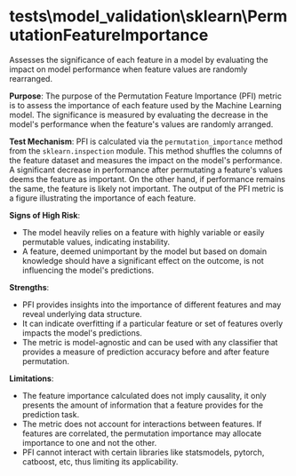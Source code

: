 # tests\model_validation\sklearn\PermutationFeatureImportance

Assesses the significance of each feature in a model by evaluating the impact on model performance when feature
values are randomly rearranged.

**Purpose**: The purpose of the Permutation Feature Importance (PFI) metric is to assess the importance of each
feature used by the Machine Learning model. The significance is measured by evaluating the decrease in the model's
performance when the feature's values are randomly arranged.

**Test Mechanism**: PFI is calculated via the `permutation_importance` method from the `sklearn.inspection` module.
This method shuffles the columns of the feature dataset and measures the impact on the model's performance. A
significant decrease in performance after permutating a feature's values deems the feature as important. On the
other hand, if performance remains the same, the feature is likely not important. The output of the PFI metric is a
figure illustrating the importance of each feature.

**Signs of High Risk**:
- The model heavily relies on a feature with highly variable or easily permutable values, indicating instability.
- A feature, deemed unimportant by the model but based on domain knowledge should have a significant effect on the
outcome, is not influencing the model's predictions.

**Strengths**:
- PFI provides insights into the importance of different features and may reveal underlying data structure.
- It can indicate overfitting if a particular feature or set of features overly impacts the model's predictions.
- The metric is model-agnostic and can be used with any classifier that provides a measure of prediction accuracy
before and after feature permutation.

**Limitations**:
- The feature importance calculated does not imply causality, it only presents the amount of information that a
feature provides for the prediction task.
- The metric does not account for interactions between features. If features are correlated, the permutation
importance may allocate importance to one and not the other.
- PFI cannot interact with certain libraries like statsmodels, pytorch, catboost, etc, thus limiting its
applicability.